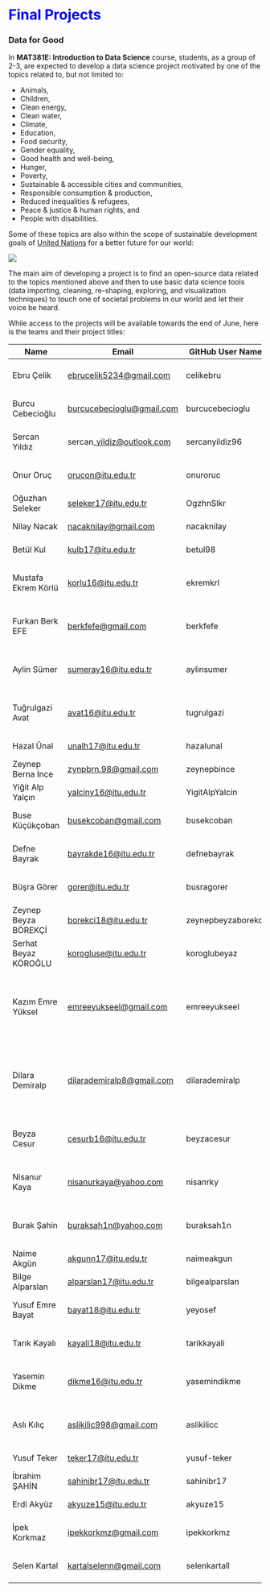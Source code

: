 
# <span style="color:blue">Final Projects</span>

### Data for Good

In **MAT381E: Introduction to Data Science** course, students, as a group of 2-3, are expected to develop a data science project motivated by one of the topics related to, but not limited to:

* Animals,
* Children, 
* Clean energy,
* Clean water,
* Climate,
* Education,
* Food security,
* Gender equality,
* Good health and well-being,
* Hunger,
* Poverty,
* Sustainable & accessible cities and communities,
* Responsible consumption & production,
* Reduced inequalities & refugees,
* Peace & justice & human rights, and
* People with disabilities.

Some of these topics are also within the scope of sustainable development goals of [United Nations](https://www.un.org/sustainabledevelopment/sustainable-development-goals/) for a better future for our world: 

![](https://unemg.org/wp-content/uploads/2018/09/SDGs-1024x320.jpeg)

The main aim of developing a project is to find an open-source data related to the topics mentioned above and then to use basic data science tools (data importing, cleaning, re-shaping, exploring, and visualization techniques) to touch one of societal problems in our world and let their voice be heard. 

 While access to the projects will be available towards the end of June, here is the teams and their project titles:


|  Name    | Email | GitHub User Name            | Team Name                      | Projet Title                                                                 |
| -------------------- | -------------------------- | ------------------ | ------------------------ | --------------------------------------------------------------------------- |
| Ebru Çelik           | ebrucelik5234@gmail.com    | celikebru          | Bee Aware                | Women, Business And The Law                                                 |
| Burcu Cebecioğlu     | burcucebecioglu@gmail.com  | burcucebecioglu    | Bee Aware                | Women, Business And The Law                                                 |
| Sercan Yıldız        | sercan\_yildiz@outlook.com | sercanyildiz96     | Dinos                    | Policy effects on pandemic                                                  |
| Onur Oruç            | orucon@itu.edu.tr          | onuroruc           | Dinos                    | Policy effects on pandemic                                                  |
| Oğuzhan Seleker      | seleker17@itu.edu.tr       | OgzhnSlkr          | Espresso                 | Shared Bike Data in NYC                                                     |
| Nilay Nacak          | nacaknilay@gmail.com       | nacaknilay         | Espresso                 | Shared Bike Data in NYC                                                     |
| Betül Kul            | kulb17@itu.edu.tr          | betul98            | Espresso                 | Shared Bike Data in NYC                                                     |
| Mustafa Ekrem Körlü  | korlu16@itu.edu.tr         | ekremkrl           | Fasces                   | Estimating Non-pandemic Time Zone                                           |
| Furkan Berk EFE      | berkfefe@gmail.com         | berkfefe           | Fasces                   | Estimating Non-Pandemic Time Zone                                           |
| Aylin Sümer          | sumeray16@itu.edu.tr       | aylinsumer         | Gemittarius              | Violence against women (global)                                             |
| Tuğrulgazi Avat      | avat16@itu.edu.tr          | tugrulgazi         | Gemittarius              | Violence against women (global)                                             |
| Hazal Ünal           | unalh17@itu.edu.tr         | hazalunal          | Migraine                 | Missing Immigrants                                                          |
| Zeynep Berna İnce    | zynpbrn.98@gmail.com       | zeynepbince        | Migraine                 | Missing Immigrants                                                          |
| Yiğit Alp Yalçın     | yalciny16@itu.edu.tr       | YigitAlpYalcin     | Migraine                 | Missing Immigrants                                                          |
| Buse Küçükçoban      | busekcoban@gmail.com       | busekcoban         | Oxygen                   | Raptor Persecution Incidents                                                |
| Defne Bayrak         | bayrakde16@itu.edu.tr      | defnebayrak        | Oxygen                   | Raptor Persecution Incidents                                                |
| Büşra Görer          | gorer@itu.edu.tr           | busragorer         | Perseverance             | Efficiency of university choices                                            |
| Zeynep Beyza BÖREKÇİ | borekci18@itu.edu.tr       | zeynepbeyzaborekci | Perseverance             | Efficiency of university choices                                            |
| Serhat Beyaz KÖROĞLU | korogluse@itu.edu.tr       | koroglubeyaz       | Perseverance #GoTarheels | Efficiency of university choices                                            |
| Kazım Emre Yüksel    | emreeyukseel@gmail.com     | emreeyukseel       | Q.E.D.                   | A study on awareness of femicide statistics both in the world and in Turkey |
| Dilara Demiralp      | dilarademiralp8@gmail.com  | dilarademiralp     | Q.E.D.                   | A study on awareness of femicide statistics both in the world and in Turkey |
| Beyza Cesur          | cesurb16@itu.edu.tr        | beyzacesur         | Quake                    | Earthquake Scenario Analysis for Istanbul                                   |
| Nisanur Kaya         | nisanurkaya@yahoo.com      | nisanrky           | Quake                    | Earthquake Scenario Analysis for Istanbul                                   |
| Burak Şahin          | buraksah1n@yahoo.com       | buraksah1n         | Quake                    | Earthquake Scenario Analysis for Istanbul                                   |
| Naime Akgün          | akgunn17@itu.edu.tr        | naimeakgun         | R-ge                     | Air Quality                                                                 |
| Bilge Alparslan      | alparslan17@itu.edu.tr     | bilgealparslan     | R-ge                     | Air Quality                                                                 |
| Yusuf Emre Bayat     | bayat18@itu.edu.tr         | yeyosef            | Riot                     | Turkey's Social Development                                                 |
| Tarık Kayalı         | kayali18@itu.edu.tr        | tarikkayali        | Riot                     | Turkey's Social Development                                                 |
| Yasemin Dikme        | dikme16@itu.edu.tr         | yasemindikme       | Square                   | Children's Health Around the World                                          |
| Aslı Kılıç           | aslikilic998@gmail.com     | aslikilicc         | Square                   | Children's Health Around the World                                          |
| Yusuf Teker          | teker17@itu.edu.tr         | yusuf-teker        | Tesla                    | Gender Equality                                                             |
| İbrahim ŞAHİN        | sahinibr17@itu.edu.tr      | sahinibr17         | Tesla                    | Gender Equality                                                             |
| Erdi Akyüz           | akyuze15@itu.edu.tr        | akyuze15           | Tesla                    | Gender Equality                                                             |
| İpek Korkmaz         | ipekkorkmz@gmail.com       | ipekkorkmz         | Vinir                    | Endangered Species: Sea Turtles<br>                                         |
| Selen Kartal         | kartalselenn@gmail.com     | selenkartall       | Vinir                    | Endangered Species: Sea Turtles<br>                                         |
